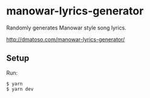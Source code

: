 # manowar-lyrics-generator

Randomly generates Manowar style song lyrics.

http://dmatoso.com/manowar-lyrics-generator/

## Setup

Run:

```console
$ yarn
$ yarn dev
```
